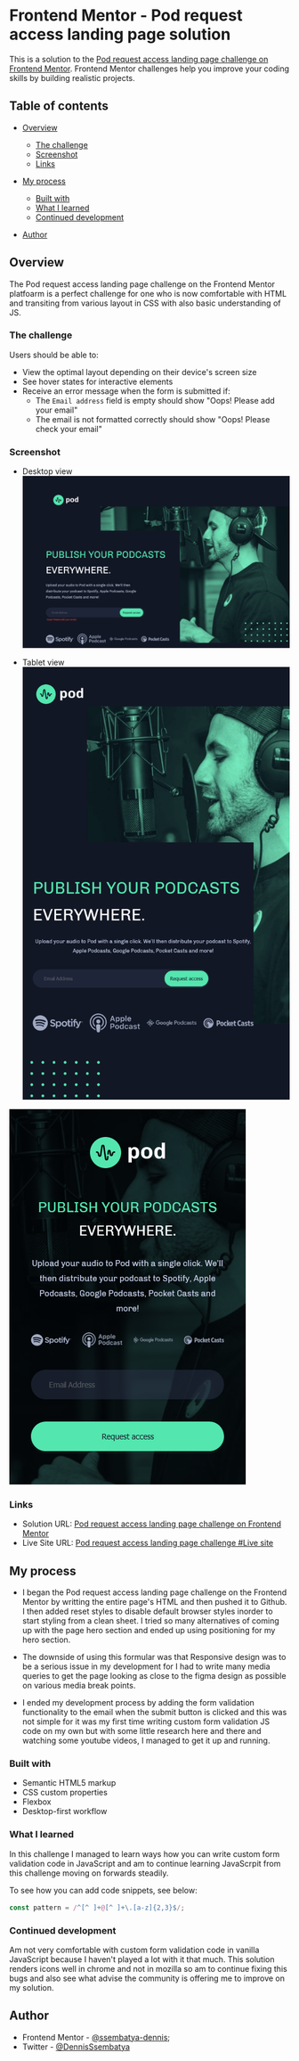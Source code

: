 # Frontend Mentor - Pod request access landing page solution

This is a solution to the [Pod request access landing page challenge on Frontend Mentor](https://www.frontendmentor.io/challenges/pod-request-access-landing-page-eyTmdkLSG). Frontend Mentor challenges help you improve your coding skills by building realistic projects.

## Table of contents

- [Overview](#overview)
  - [The challenge](#the-challenge)
  - [Screenshot](#screenshot)
  - [Links](#links)
- [My process](#my-process)

  - [Built with](#built-with)
  - [What I learned](#what-i-learned)
  - [Continued development](#continued-development)

- [Author](#author)

## Overview

The Pod request access landing page challenge on the Frontend Mentor platfoarm is a perfect challenge for one who is now comfortable with HTML and transiting from various layout in CSS with also basic understanding of JS.

### The challenge

Users should be able to:

- View the optimal layout depending on their device's screen size
- See hover states for interactive elements
- Receive an error message when the form is submitted if:
  - The `Email address` field is empty should show "Oops! Please add your email"
  - The email is not formatted correctly should show "Oops! Please check your email"

### Screenshot

- Desktop view
  ![](./assets/desktop/Desktop-Pod-request-access-landing-page.png)

- Tablet view
  ![](./assets/tablet/Tablet-Pod-request-access-landing-page.png)

![](./assets/mobile/Mobile-Pod-request-access-landing-page.png)

### Links

- Solution URL: [Pod request access landing page challenge on Frontend Mentor](https://www.frontendmentor.io/solutions/podrequestaccesslandingpage-with-css-positioning-and-js-kR-SOGldnG)
- Live Site URL: [Pod request access landing page challenge #Live site](https://pod-request-access-landing-page-black.vercel.app/)

## My process

- I began the Pod request access landing page challenge on the Frontend Mentor by writting the entire page's HTML and then pushed it to Github. I then added reset styles to disable default browser styles inorder to start styling from a clean sheet. I tried so many alternatives of coming up with the page hero section and ended up using positioning for my hero section.

- The downside of using this formular was that Responsive design was to be a serious issue in my development for I had to write many media queries to get the page looking as close to the figma design as possible on various media break points.

- I ended my development process by adding the form validation functionality to the email when the submit button is clicked and this was not simple for it was my first time writing custom form validation JS code on my own but with some little research here and there and watching some youtube videos, I managed to get it up and running.

### Built with

- Semantic HTML5 markup
- CSS custom properties
- Flexbox
- Desktop-first workflow

### What I learned

In this challenge I managed to learn ways how you can write custom form validation code in JavaScript and am to continue learning JavaScrpit from this challenge moving on forwards steadily.

To see how you can add code snippets, see below:

```js
const pattern = /^[^ ]+@[^ ]+\.[a-z]{2,3}$/;
```

### Continued development

Am not very comfortable with custom form validation code in vanilla JavaScript because I haven't played a lot with it that much. This solution renders icons well in chrome and not in mozilla so am to continue fixing this bugs and also see what advise the community is offering me to improve on my solution.

## Author

- Frontend Mentor - [@ssembatya-dennis](https://www.frontendmentor.io/profile/ssembatya-dennis);
- Twitter - [@DennisSsembatya](https://twitter.com/DennisSsembatya)
